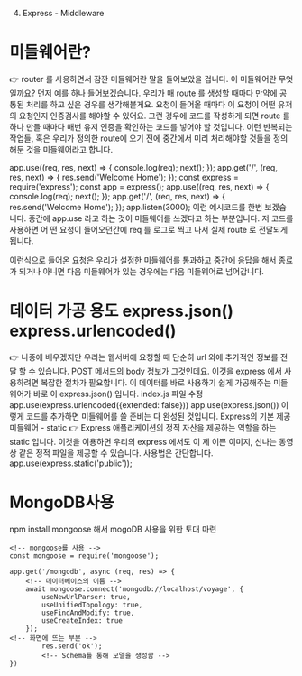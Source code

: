 04. Express - Middleware
# 미들웨어란?
👉 router 를 사용하면서 잠깐 미들웨어란 말을 들어보았을 겁니다. 이 미들웨어란 무엇일까요? 먼저 예를 하나
들어보겠습니다. 우리가 매 route 를 생성할 때마다 만약에 공통된 처리를 하고 싶은 경우를 생각해볼게요. 요청이 들어올
때마다 이 요청이 어떤 유저의 요청인지 인증검사를 해야할 수 있어요. 그런 경우에 코드를 작성하게 되면 route 를 하나
만들 때마다 매번 유저 인증을 확인하는 코드를 넣어야 할 것입니다. 이런 반복되는 작업들, 혹은 우리가 정의한 route에
오기 전에 중간에서 미리 처리해야할 것들을 정의해둔 것을 미들웨어라고 합니다.

app.use((req, res, next) => {
console.log(req);
next();
});
app.get('/', (req, res, next) => {
res.send('Welcome Home');
});
const express = require('express');
const app = express();
app.use((req, res, next) => {
console.log(req);
next();
});
app.get('/', (req, res, next) => {
res.send('Welcome Home');
});
app.listen(3000);
이런 예시코드를 한번 보겠습니다. 중간에 app.use 라고 하는 것이 미들웨어를 쓰겠다고 하는 부분입니다. 저 코드를 사용하면 어
떤 요청이 들어오던간에 req 를 로그로 찍고 나서 실제 route 로 전달되게 됩니다.

이런식으로 들어온 요청은 우리가 설정한 미들웨어를 통과하고 중간에 응답을 해서 종료가 되거나 아니면 다음 미들웨어가 있는
경우에는 다음 미들웨어로 넘어갑니다.
# 데이터 가공 용도 express.json() express.urlencoded()
👉 나중에 배우겠지만 우리는 웹서버에 요청할 때 단순히 url 외에 추가적인 정보를 전달 할 수 있습니다. POST 메서드의
body 정보가 그것인데요. 이것을 express 에서 사용하려면 복잡한 절차가 필요합니다. 이 데이터를 바로 사용하기 쉽게
가공해주는 미들웨어가 바로 이 express.json() 입니다.
index.js 파일 수정
app.use(express.urlencoded({extended: false}))
app.use(express.json())
이렇게 코드를 추가하면 미들웨어를 쓸 준비는 다 완성된 것입니다.
Express의 기본 제공 미들웨어 - static
👉 Express 애플리케이션의 정적 자산을 제공하는 역할을 하는 static 입니다. 이것을 이용하면 우리의 express 에서도 이
제 이쁜 이미지, 신나는 동영상 같은 정적 파일을 제공할 수 있습니다. 사용법은 간단합니다.
app.use(express.static('public'));

# MongoDB사용

npm install mongoose 해서 mogoDB 사용을 위한 토대 마련
```
<!-- mongoose를 사용 -->
const mongoose = require('mongoose');

app.get('/mongodb', async (req, res) => {
    <!-- 데이터베이스의 이름 -->
    await mongoose.connect('mongodb://localhost/voyage', {
        useNewUrlParser: true,
        useUnifiedTopology: true,
        useFindAndModify: true,
        useCreateIndex: true
    });
<!-- 화면에 뜨는 부분 -->
		res.send('ok');
        <!-- Schema를 통해 모델을 생성함 -->
})
```